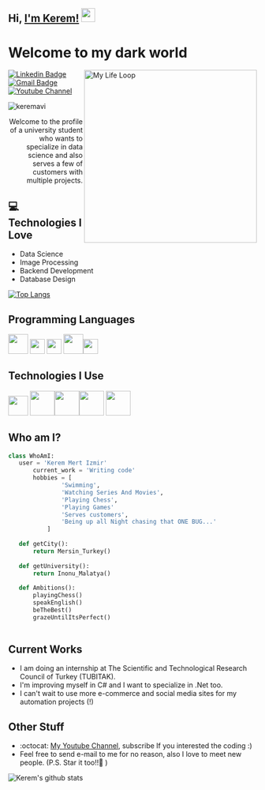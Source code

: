 ## Hi, [I'm Kerem!](https://www.youtube.com/channel/UCA_8wb6R2bav-Kv8RraLHtw)  <img src="https://media.giphy.com/media/hvRJCLFzcasrR4ia7z/giphy.gif" width="28px" height="28px">

<h1>Welcome to my dark world</h1> 

<img src = 'https://github.com/kker4m/kker4m/blob/main/images/myLifeLoop.gif' alt = 'My Life Loop' width='350' align='right'/>

[![Linkedin Badge](https://img.shields.io/badge/-Kerem%20Mert%20Izmir-blue?style=flat-square&logo=Linkedin&logoColor=white&link=https://www.linkedin.com/in/kker4m)](https://www.linkedin.com/in/kker4m) [![Gmail Badge](https://img.shields.io/badge/keremmertizmir39@gmail.com-c14438?style=flat-square&logo=Gmail&logoColor=white&link=mailto:keremmertizmir39@gmail.com)](mailto:keremmertizmir39@gmail.com) [![Youtube Channel](https://img.shields.io/badge/-Kerem-c14438?style=flat-square&logo=Youtube&link=https://www.youtube.com/channel/UCA_8wb6R2bav-Kv8RraLHtw)](https://www.youtube.com/channel/UCA_8wb6R2bav-Kv8RraLHtw)
<p align="left"> <img src="https://komarev.com/ghpvc/?username=keremavi" alt="keremavi" /> </p>

<div style="text-align: right">Welcome to the profile of a university student who wants to specialize in data science and also serves a few of customers with multiple projects.</div>

## :computer: Technologies I Love
* Data Science
* Image Processing
* Backend Development
* Database Design

[![Top Langs](https://github-readme-stats.vercel.app/api/top-langs/?username=kker4m&layout=compact)](https://github.com/anuraghazra/github-readme-stats)

## Programming Languages
<img src = 'https://github.com/kker4m/kker4m/blob/main/images/python.png' width='40'/> <img src = 'https://github.com/kker4m/kker4m/blob/main/images/java.png' width='30'/> <img src = 'https://github.com/kker4m/kker4m/blob/main/images/csharp-png-4-2802037097.png' width='30'/> <img src = 'https://github.com/kker4m/kker4m/blob/main/images/html.png' width='40'/><img src = 'https://github.com/kker4m/kker4m/blob/main/images/css.png' width='30'/> 

 ## Technologies I Use
 <img src = 'https://github.com/kker4m/kker4m/blob/main/images/excel.png' width='40'/>  <img src = 'https://github.com/kker4m/kker4m/blob/main/images/mysql.png' height='50'/><img src = 'https://github.com/kker4m/kker4m/blob/main/images/opencv.png' width='50'/><img src = 'https://github.com/kker4m/kker4m/blob/main/images/requests.png' width='50'/> <img src = 'https://github.com/kker4m/kker4m/blob/main/images/selenium.png' width='50'/>
 
 ## Who am I?
 ```python
 class WhoAmI:
 	user = 'Kerem Mert Izmir'
		current_work = 'Writing code'
		hobbies = [
				'Swimming',
				'Watching Series And Movies',
				'Playing Chess',
				'Playing Games'
				'Serves customers',
				'Being up all Night chasing that ONE BUG...'
			]
	
	def getCity():
		return Mersin_Turkey()
	
	def getUniversity():
		return Inonu_Malatya()
	
	def Ambitions():
		playingChess()
		speakEnglish()
		beTheBest()
		grazeUntilItsPerfect()
	
 ```
 
## Current Works
 * I am doing an internship at The Scientific and Technological Research Council of Turkey (TUBITAK).
 * I'm improving myself in C# and I want to specialize in .Net too.
 * I can't wait to use more e-commerce and social media sites for my automation projects (!)
 
## Other Stuff
  - :octocat: [My Youtube Channel](https://www.youtube.com/channel/UCA_8wb6R2bav-Kv8RraLHtw), subscribe If you interested the coding :) 
  - Feel free to send e-mail to me for no reason, also I love to meet new people. (P.S. Star it too!!:grimacing: )

![Kerem's github stats](https://github-readme-stats.vercel.app/api?username=kker4m&show_icons=true&hide=[%22issues%22])
 
 
